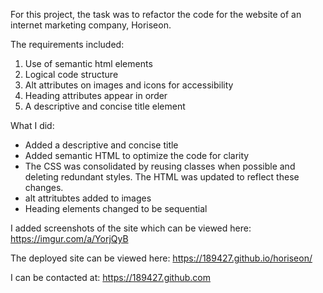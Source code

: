 For this project, the task was to refactor the code for the website of an internet marketing company, Horiseon. 

The requirements included:

1. Use of semantic html elements
2. Logical code structure
3. Alt attributes on images and icons for accessibility
4. Heading attributes appear in order
5. A descriptive and concise title element


What I did:
* Added a descriptive and concise title
* Added semantic HTML to optimize the code for clarity
* The CSS was consolidated by reusing classes when possible and deleting redundant styles. The HTML was updated to reflect these changes.
* alt attritubtes added to images
* Heading elements changed to be sequential

I added screenshots of the site which can be viewed here:
https://imgur.com/a/YorjQyB


The deployed site can be viewed here:
https://189427.github.io/horiseon/

I can be contacted at:
https://189427.github.com